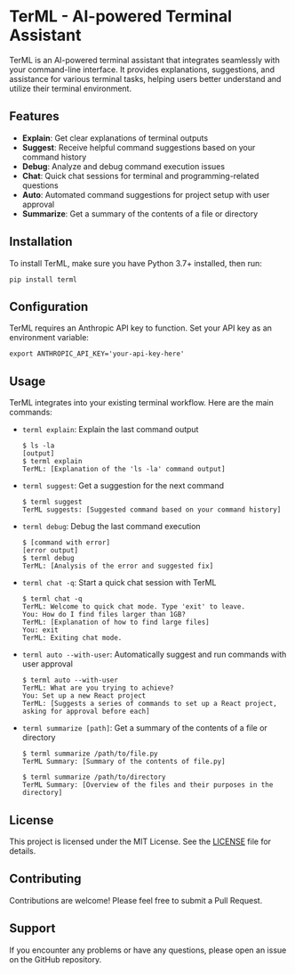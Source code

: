 # TerML - AI-powered Terminal Assistant

TerML is an AI-powered terminal assistant that integrates seamlessly with your command-line interface. It provides explanations, suggestions, and assistance for various terminal tasks, helping users better understand and utilize their terminal environment.

## Features

- **Explain**: Get clear explanations of terminal outputs
- **Suggest**: Receive helpful command suggestions based on your command history
- **Debug**: Analyze and debug command execution issues
- **Chat**: Quick chat sessions for terminal and programming-related questions
- **Auto**: Automated command suggestions for project setup with user approval
- **Summarize**: Get a summary of the contents of a file or directory

## Installation

To install TerML, make sure you have Python 3.7+ installed, then run:

```
pip install terml
```

## Configuration

TerML requires an Anthropic API key to function. Set your API key as an environment variable:

```
export ANTHROPIC_API_KEY='your-api-key-here'
```

## Usage

TerML integrates into your existing terminal workflow. Here are the main commands:

- `terml explain`: Explain the last command output
  ```
  $ ls -la
  [output]
  $ terml explain
  TerML: [Explanation of the 'ls -la' command output]
  ```

- `terml suggest`: Get a suggestion for the next command
  ```
  $ terml suggest
  TerML suggests: [Suggested command based on your command history]
  ```

- `terml debug`: Debug the last command execution
  ```
  $ [command with error]
  [error output]
  $ terml debug
  TerML: [Analysis of the error and suggested fix]
  ```

- `terml chat -q`: Start a quick chat session with TerML
  ```
  $ terml chat -q
  TerML: Welcome to quick chat mode. Type 'exit' to leave.
  You: How do I find files larger than 1GB?
  TerML: [Explanation of how to find large files]
  You: exit
  TerML: Exiting chat mode.
  ```

- `terml auto --with-user`: Automatically suggest and run commands with user approval
  ```
  $ terml auto --with-user
  TerML: What are you trying to achieve?
  You: Set up a new React project
  TerML: [Suggests a series of commands to set up a React project, asking for approval before each]
  ```

- `terml summarize [path]`: Get a summary of the contents of a file or directory
  ```
  $ terml summarize /path/to/file.py
  TerML Summary: [Summary of the contents of file.py]

  $ terml summarize /path/to/directory
  TerML Summary: [Overview of the files and their purposes in the directory]
  ```

## License

This project is licensed under the MIT License. See the [LICENSE](LICENSE) file for details.

## Contributing

Contributions are welcome! Please feel free to submit a Pull Request.

## Support

If you encounter any problems or have any questions, please open an issue on the GitHub repository.